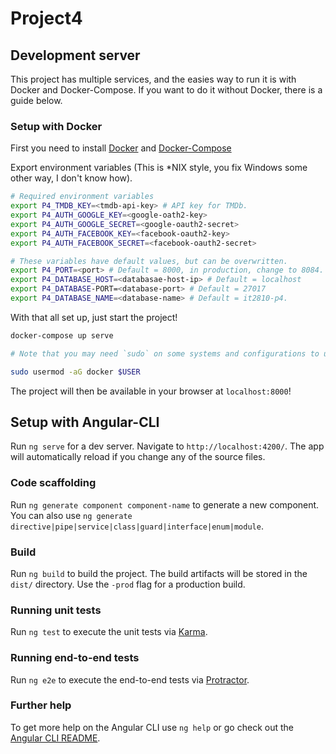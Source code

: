 # Project4

## Development server

This project has multiple services, and the easies way to run it is with Docker and Docker-Compose. If you want to do it without Docker, there is a guide below.

### Setup with Docker

First you need to install [Docker](https://www.docker.com/community-edition#/download) and [Docker-Compose](https://docs.docker.com/compose/install/)

Export environment variables (This is *NIX style, you fix Windows some other way, I don't know how).

``` bash
# Required environment variables
export P4_TMDB_KEY=<tmdb-api-key> # API key for TMDb.
export P4_AUTH_GOOGLE_KEY=<google-oath2-key>
export P4_AUTH_GOOGLE_SECRET=<google-oauth2-secret>
export P4_AUTH_FACEBOOK_KEY=<facebook-oauth2-key>
export P4_AUTH_FACEBOOK_SECRET=<facebook-oauth2-secret>

# These variables have default values, but can be overwritten.
export P4_PORT=<port> # Default = 8000, in production, change to 8084.
export P4_DATABASE_HOST=<databasae-host-ip> # Default = localhost
export P4_DATABASE-PORT=<database-port> # Default = 27017
export P4_DATABASE_NAME=<database-name> # Default = it2810-p4.

```

With that all set up, just start the project!

``` bash
docker-compose up serve

# Note that you may need `sudo` on some systems and configurations to use this command. To avoid this on a linux system, add your user to the Docker group with the following command. You need to log out and log in again for these changes to take effect.

sudo usermod -aG docker $USER
```

The project will then be available in your browser at `localhost:8000`!

## Setup with Angular-CLI

Run `ng serve` for a dev server. Navigate to `http://localhost:4200/`. The app will automatically reload if you change any of the source files.

### Code scaffolding

Run `ng generate component component-name` to generate a new component. You can also use `ng generate directive|pipe|service|class|guard|interface|enum|module`.

### Build

Run `ng build` to build the project. The build artifacts will be stored in the `dist/` directory. Use the `-prod` flag for a production build.

### Running unit tests

Run `ng test` to execute the unit tests via [Karma](https://karma-runner.github.io).

### Running end-to-end tests

Run `ng e2e` to execute the end-to-end tests via [Protractor](http://www.protractortest.org/).

### Further help

To get more help on the Angular CLI use `ng help` or go check out the [Angular CLI README](https://github.com/angular/angular-cli/blob/master/README.md).
